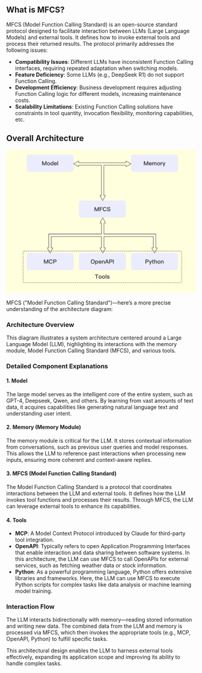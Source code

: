 ## What is MFCS?  
MFCS (Model Function Calling Standard) is an open-source standard protocol designed to facilitate interaction between LLMs (Large Language Models) and external tools. It defines how to invoke external tools and process their returned results. The protocol primarily addresses the following issues:  

- **Compatibility Issues**: Different LLMs have inconsistent Function Calling interfaces, requiring repeated adaptation when switching models.  
- **Feature Deficiency**: Some LLMs (e.g., DeepSeek R1) do not support Function Calling.  
- **Development Efficiency**: Business development requires adjusting Function Calling logic for different models, increasing maintenance costs.  
- **Scalability Limitations**: Existing Function Calling solutions have constraints in tool quantity, invocation flexibility, monitoring capabilities, etc.   

## Overall Architecture  
![Local Image](./images/architecture.png)  

MFCS ("Model Function Calling Standard")—here’s a more precise understanding of the architecture diagram:  

### Architecture Overview  

This diagram illustrates a system architecture centered around a Large Language Model (LLM), highlighting its interactions with the memory module, Model Function Calling Standard (MFCS), and various tools.  

### Detailed Component Explanations  

#### 1. **Model**  
The large model serves as the intelligent core of the entire system, such as GPT-4, Deepseek, Qwen, and others. By learning from vast amounts of text data, it acquires capabilities like generating natural language text and understanding user intent. 

#### 2. **Memory (Memory Module)**  
The memory module is critical for the LLM. It stores contextual information from conversations, such as previous user queries and model responses. This allows the LLM to reference past interactions when processing new inputs, ensuring more coherent and context-aware replies.  

#### 3. **MFCS (Model Function Calling Standard)**  
The Model Function Calling Standard is a protocol that coordinates interactions between the LLM and external tools. It defines how the LLM invokes tool functions and processes their results. Through MFCS, the LLM can leverage external tools to enhance its capabilities.  

#### 4. **Tools**  
- **MCP**: A Model Context Protocol introduced by Claude for third-party tool integration.  
- **OpenAPI**: Typically refers to open Application Programming Interfaces that enable interaction and data sharing between software systems. In this architecture, the LLM can use MFCS to call OpenAPIs for external services, such as fetching weather data or stock information.  
- **Python**: As a powerful programming language, Python offers extensive libraries and frameworks. Here, the LLM can use MFCS to execute Python scripts for complex tasks like data analysis or machine learning model training.  

### Interaction Flow  

The LLM interacts bidirectionally with memory—reading stored information and writing new data. The combined data from the LLM and memory is processed via MFCS, which then invokes the appropriate tools (e.g., MCP, OpenAPI, Python) to fulfill specific tasks.  

This architectural design enables the LLM to harness external tools effectively, expanding its application scope and improving its ability to handle complex tasks.  
